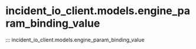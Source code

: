 # incident_io_client.models.engine_param_binding_value

::: incident_io_client.models.engine_param_binding_value